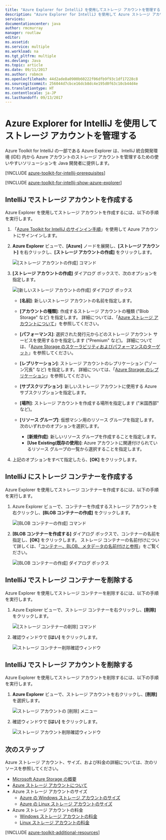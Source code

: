 ```yaml
---
title: "Azure Explorer for IntelliJ を使用してストレージ アカウントを管理する"
description: "Azure Explorer for IntelliJ を使用して Azure ストレージ アカウントを管理する方法について説明します。"
services: 
documentationcenter: java
author: rmcmurray
manager: routlaw
editor: 
ms.assetid: 
ms.service: multiple
ms.workload: na
ms.tgt_pltfrm: multiple
ms.devlang: Java
ms.topic: article
ms.date: 09/11/2017
ms.author: robmcm
ms.openlocfilehash: 44d2ade8a0900b60222f06dfb9f93c1df17228c8
ms.sourcegitcommit: 256044d7cbce16dcb8dc4e195d0f63c10cb44d4e
ms.translationtype: HT
ms.contentlocale: ja-JP
ms.lasthandoff: 09/13/2017
---
```

# <a name="manage-storage-accounts-by-using-the-azure-explorer-for-intellij"></a>Azure Explorer for IntelliJ を使用してストレージ アカウントを管理する

Azure Toolkit for IntelliJ の一部である Azure Explorer は、IntelliJ 統合開発環境 (IDE) 内から Azure アカウントのストレージ アカウントを管理するための使いやすいソリューションを Java 開発者に提供します。

[!INCLUDE [azure-toolkit-for-intellij-prerequisites](../includes/azure-toolkit-for-intellij-prerequisites.md)]

[!INCLUDE [azure-toolkit-for-intellij-show-azure-explorer](../includes/azure-toolkit-for-intellij-show-azure-explorer.md)]

## <a name="create-a-storage-account-in-intellij"></a>IntelliJ でストレージ アカウントを作成する

Azure Explorer を使用してストレージ アカウントを作成するには、以下の手順を実行します。

1. 「[Azure Toolkit for IntelliJ のサインイン手順]」を使用して Azure アカウントにサインインします。 

2. **Azure Explorer** ビューで、**[Azure]** ノードを展開し、**[ストレージ アカウント]** を右クリックし、**[ストレージ アカウントの作成]** をクリックします。

   ![[ストレージ アカウントの作成] コマンド][CS01]

3. **[ストレージ アカウントの作成]** ダイアログ ボックスで、次のオプションを指定します。

   ![[新しいストレージ アカウントの作成] ダイアログ ボックス][CS02]

   * **[名前]**: 新しいストレージ アカウントの名前を指定します。

   * **[アカウントの種類]**: 作成するストレージ アカウントの種類 ("Blob Storage" など) を指定します。 詳細については、「[Azure ストレージ アカウントについて]」を参照してください。 

   * **[パフォーマンス]**: 選択された発行元からどのストレージ アカウント サービスを使用するかを指定します ("Premium" など)。 詳細については、「[Azure Storage のスケーラビリティおよびパフォーマンスのターゲット]」を参照してください。 

   * **[レプリケーション]**: ストレージ アカウントのレプリケーション ("ゾーン冗長" など) を指定します。 詳細については、「[Azure Storage のレプリケーション]」を参照してください。 

   * **[サブスクリプション]**: 新しいストレージ アカウントに使用する Azure サブスクリプションを指定します。

   * **[場所]**: ストレージ アカウントを作成する場所を指定します ("米国西部" など)。

   * **[リソース グループ]**: 仮想マシン用のリソース グループを指定します。 次のいずれかのオプションを選択します。
      * **[新規作成]**: 新しいリソース グループを作成することを指定します。
      * **[Use Existing\(既存の使用\)]**: Azure アカウントに関連付けられているリソース グループの一覧から選択することを指定します。

4. 上記のオプションをすべて指定したら、**[OK]** をクリックします。

## <a name="create-a-storage-container-in-intellij"></a>IntelliJ にストレージ コンテナーを作成する

Azure Explorer を使用してストレージ コンテナーを作成するには、以下の手順を実行します。

1. Azure Explorer ビューで、コンテナーを作成するストレージ アカウントを右クリックし、**[BLOB コンテナーの作成]** をクリックします。

   ![[BLOB コンテナーの作成] コマンド][CC01]

2. **[BLOB コンテナーを作成する]** ダイアログ ボックスで、コンテナーの名前を指定し、**[OK]** をクリックします。 ストレージ コンテナーの名前付けについて詳しくは、「[コンテナー、BLOB、メタデータの名前付けと参照]」をご覧ください。

   ![[BLOB コンテナーの作成] ダイアログ ボックス][CC02]

## <a name="delete-a-storage-container-in-intellij"></a>IntelliJ でストレージ コンテナーを削除する

Azure Explorer を使用してストレージ コンテナーを削除するには、以下の手順を実行します。

1. Azure Explorer ビューで、ストレージ コンテナーを右クリックし、**[削除]** をクリックします。

   ![[ストレージ コンテナーの削除] コマンド][DC01]

2. 確認ウィンドウで **[はい]** をクリックします。

   ![ストレージ コンテナー削除確認ウィンドウ][DC02]

## <a name="delete-a-storage-account-in-intellij"></a>IntelliJ でストレージ アカウントを削除する

Azure Explorer を使用してストレージ アカウントを削除するには、以下の手順を実行します。

1. **Azure Explorer** ビューで、ストレージ アカウントを右クリックし、**[削除]** を選択します。

   ![ストレージ アカウントの [削除] メニュー][DS01]

2. 確認ウィンドウで **[はい]** をクリックします。

   ![ストレージ アカウント削除確認ウィンドウ][DS02]

## <a name="next-steps"></a>次のステップ

Azure ストレージ アカウント、サイズ、および料金の詳細については、次のリソースを参照してください。

* [Microsoft Azure Storage の概要]
* [Azure ストレージ アカウントについて]
* Azure ストレージ アカウントのサイズ
  * [Azure の Windows ストレージ アカウントのサイズ]
  * [Azure の Linux ストレージ アカウントのサイズ]
* Azure ストレージ アカウントの料金
  * [Windows ストレージ アカウントの料金]
  * [Linux ストレージ アカウントの料金]

[!INCLUDE [azure-toolkit-additional-resources](../includes/azure-toolkit-additional-resources.md)]

<!-- URL List -->

[Azure Toolkit for IntelliJ のサインイン手順]: ./azure-toolkit-for-intellij-sign-in-instructions.md
[Microsoft Azure Storage の概要]: /azure/storage/storage-introduction
[Azure ストレージ アカウントについて]: /azure/storage/storage-create-storage-account
[Azure Storage のレプリケーション]: /azure/storage/storage-redundancy
[Azure Storage のスケーラビリティおよびパフォーマンスのターゲット]: /azure/storage/storage-scalability-targets
[コンテナー、BLOB、メタデータの名前付けと参照]: http://go.microsoft.com/fwlink/?LinkId=255555

[Azure の Windows ストレージ アカウントのサイズ]: /azure/virtual-machines/virtual-machines-windows-sizes
[Azure の Linux ストレージ アカウントのサイズ]: /azure/virtual-machines/virtual-machines-linux-sizes
[Windows ストレージ アカウントの料金]: /pricing/details/virtual-machines/windows/
[Linux ストレージ アカウントの料金]: /pricing/details/virtual-machines/linux/

<!-- IMG List -->

[CS01]: media/azure-toolkit-for-intellij-managing-storage-accounts-using-azure-explorer/CS01.png
[CS02]: media/azure-toolkit-for-intellij-managing-storage-accounts-using-azure-explorer/CS02.png
[CC01]: media/azure-toolkit-for-intellij-managing-storage-accounts-using-azure-explorer/CC01.png
[CC02]: media/azure-toolkit-for-intellij-managing-storage-accounts-using-azure-explorer/CC02.png

[DS01]: media/azure-toolkit-for-intellij-managing-storage-accounts-using-azure-explorer/DS01.png
[DS02]: media/azure-toolkit-for-intellij-managing-storage-accounts-using-azure-explorer/DS02.png
[DC01]: media/azure-toolkit-for-intellij-managing-storage-accounts-using-azure-explorer/DC01.png
[DC02]: media/azure-toolkit-for-intellij-managing-storage-accounts-using-azure-explorer/DC02.png
